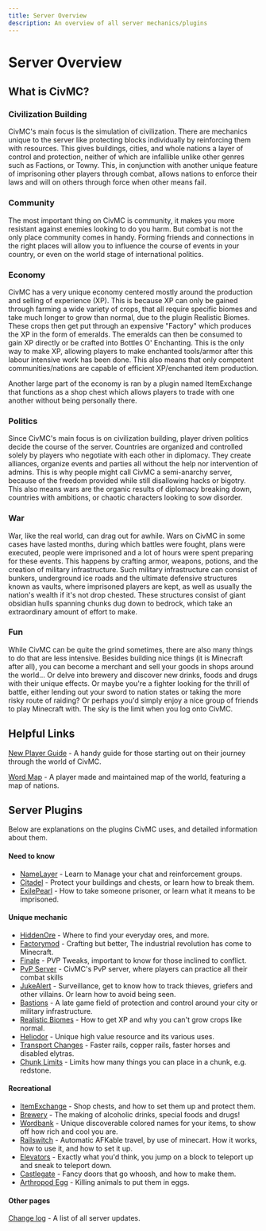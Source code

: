 ```yaml
---
title: Server Overview
description: An overview of all server mechanics/plugins
---
```


# Server Overview
## What is CivMC?
### Civilization Building
CivMC's main focus is the simulation of civilization. There are mechanics unique to the server like protecting blocks individually by reinforcing them with resources. This gives buildings, cities, and whole nations a layer of control and protection, neither of which are infallible unlike other genres such as Factions, or Towny. This, in conjunction with another unique feature of imprisoning other players through combat, allows nations to enforce their laws and will on others through force when other means fail.  

### Community
The most important thing on CivMC is community, it makes you more resistant against enemies looking to do you harm. But combat is not the only place community comes in handy. Forming friends and connections in the right places will allow you to influence the course of events in your country, or even on the world stage of international politics.

### Economy
CivMC has a very unique economy centered mostly around the production and selling of experience (XP). This is because XP can only be gained through farming a wide variety of crops, that all require specific biomes and take much longer to grow than normal, due to the plugin Realistic Biomes. These crops then get put through an expensive "Factory" which produces the XP in the form of emeralds. The emeralds can then be consumed to gain XP directly or be crafted into Bottles O' Enchanting. This is the only way to make XP, allowing players to make enchanted tools/armor after this labour intensive work has been done. This also means that only competent communities/nations are capable of efficient XP/enchanted item production.

Another large part of the economy is ran by a plugin named ItemExchange that functions as a shop chest which allows players to trade with one another without being personally there.

### Politics
Since CivMC's main focus is on civilization building, player driven politics decide the course of the server. Countries are organized and controlled solely by players who negotiate with each other in diplomacy. They create alliances, organize events and parties all without the help nor intervention of admins. This is why people might call CivMC a semi-anarchy server, because of the freedom provided while still disallowing hacks or bigotry. This also means wars are the organic results of diplomacy breaking down, countries with ambitions, or chaotic characters looking to sow disorder.

### War
War, like the real world, can drag out for awhile. Wars on CivMC in some cases have lasted months, during which battles were fought, plans were executed, people were imprisoned and a lot of hours were spent preparing for these events. This happens by crafting armor, weapons, potions, and the creation of military infrastructure. Such military infrastructure can consist of bunkers, underground ice roads and the ultimate defensive structures known as vaults, where imprisoned players are kept, as well as usually the nation's wealth if it's not drop chested. These structures consist of giant obsidian hulls spanning chunks dug down to bedrock, which take an extraordinary amount of effort to make.

### Fun
While CivMC can be quite the grind sometimes, there are also many things to do that are less intensive. Besides building nice things (it is Minecraft after all), you can become a merchant and sell your goods in shops around the world... Or delve into brewery and discover new drinks, foods and drugs with their unique effects. Or maybe you're a fighter looking for the thrill of battle, either lending out your sword to nation states or taking the more risky route of raiding? Or perhaps you'd simply enjoy a nice group of friends to play Minecraft with. The sky is the limit when you log onto CivMC.

## Helpful Links
[New Player Guide](./new-player-guide) - A handy guide for those starting out on their journey through the world of CivMC.

[Word Map](https://civmc-map.github.io/) - A player made and maintained map of the world, featuring a map of nations.

## Server Plugins
Below are explanations on the plugins CivMC uses, and detailed information about them.

#### Need to know

* [NameLayer](./plugins/essential/namelayer) - Learn to Manage your chat and reinforcement groups.
* [Citadel](./plugins/essential/citadel) - Protect your buildings and chests, or learn how to break them.
* [ExilePearl](./plugins/essential/exilepearl) - How to take someone prisoner, or learn what it means to be imprisoned.

#### Unique mechanic

* [HiddenOre](./plugins/unique/hiddenore) - Where to find your everyday ores, and more. 
* [Factorymod](./plugins/unique/factorymod) - Crafting but better, The industrial revolution has come to Minecraft.
* [Finale](./plugins/unique/finale) - PVP Tweaks, important to know for those inclined to conflict.
* [PvP Server](./plugins/unique/pvpserver) - CivMC's PvP server, where players can practice all their combat skills
* [JukeAlert](./plugins/unique/jukealert) - Surveillance, get to know how to track thieves, griefers and other villains. Or learn how to avoid being seen.  
* [Bastions](./plugins/unique/bastions) - A late game field of protection and control around your city or military infrastructure.
* [Realistic Biomes](./plugins/unique/rb) - How to get XP and why you can't grow crops like normal.
* [Heliodor](./plugins/unique/heliodor) - Unique high value resource and its various uses.
* [Transport Changes](./plugins/unique/Transport) - Faster rails, copper rails, faster horses and disabled elytras.
* [Chunk Limits](./plugins/unique/chunklimits) - Limits how many things you can place in a chunk, e.g. redstone.

#### __Recreational__

* [ItemExchange](./plugins/fun/itemexchange) - Shop chests, and how to set them up and protect them.
* [Brewery](./plugins/fun/brewery) - The making of alcoholic drinks, special foods and drugs!
* [Wordbank](./plugins/fun/wordbank) - Unique discoverable colored names for your items, to show off how rich and cool you are.
* [Railswitch](./plugins/fun/railswitch) - Automatic AFKable travel, by use of minecart. How it works, how to use it, and how to set it up.
* [Elevators](./plugins/fun/elevators) - Exactly what you'd think, you jump on a block to teleport up and sneak to teleport down. 
* [Castlegate](./plugins/fun/castlegate) - Fancy doors that go whoosh, and how to make them. 
* [Arthropod Egg](./plugins/fun/arthropodegg) - Killing animals to put them in eggs. 

#### Other pages
[Change log](./changelog) - A list of all server updates. 
